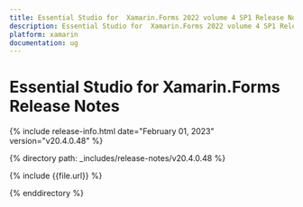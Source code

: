 ```yaml
---
title: Essential Studio for  Xamarin.Forms 2022 volume 4 SP1 Release Notes  
description: Essential Studio for  Xamarin.Forms 2022 volume 4 SP1 Release Notes  
platform: xamarin
documentation: ug
---
```


# Essential Studio for  Xamarin.Forms  Release Notes  

{% include release-info.html date="February 01, 2023"  version="v20.4.0.48" %} 

{% directory path: _includes/release-notes/v20.4.0.48 %}

{% include {{file.url}} %}

{% enddirectory %}


